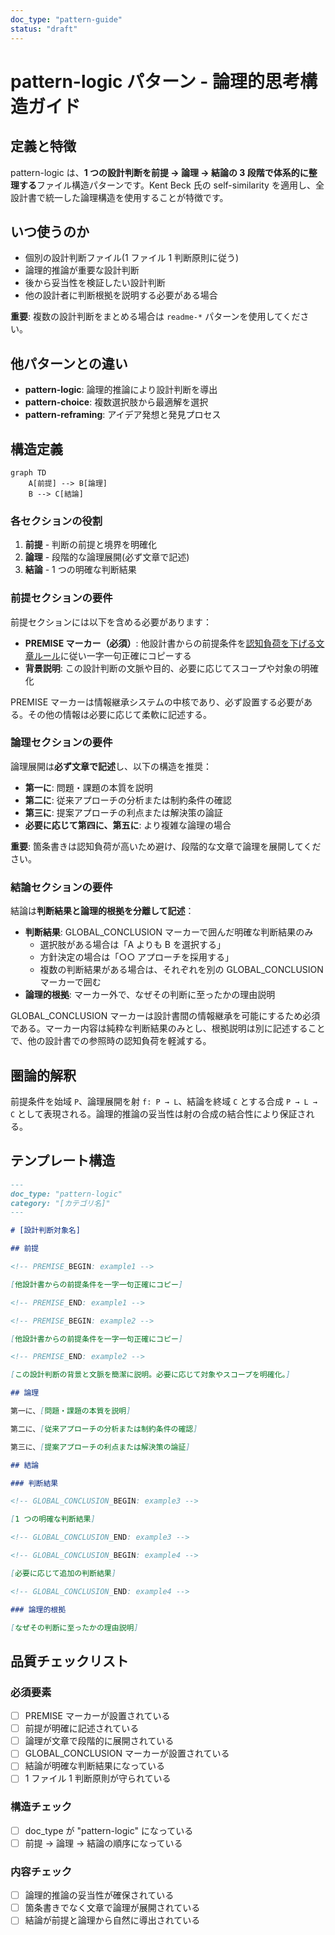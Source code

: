 ```yaml
---
doc_type: "pattern-guide"
status: "draft"
---
```


# pattern-logic パターン - 論理的思考構造ガイド

## 定義と特徴

pattern-logic は、**1 つの設計判断を前提 → 論理 → 結論の 3 段階で体系的に整理する**ファイル構造パターンです。Kent Beck 氏の self-similarity を適用し、全設計書で統一した論理構造を使用することが特徴です。

## いつ使うのか

- 個別の設計判断ファイル(1 ファイル 1 判断原則に従う)
- 論理的推論が重要な設計判断
- 後から妥当性を検証したい設計判断
- 他の設計者に判断根拠を説明する必要がある場合

**重要**: 複数の設計判断をまとめる場合は `readme-*` パターンを使用してください。

## 他パターンとの違い

- **pattern-logic**: 論理的推論により設計判断を導出
- **pattern-choice**: 複数選択肢から最適解を選択
- **pattern-reframing**: アイデア発想と発見プロセス

## 構造定義

```mermaid
graph TD
    A[前提] --> B[論理]
    B --> C[結論]
```

### 各セクションの役割

1. **前提** - 判断の前提と境界を明確化
2. **論理** - 段階的な論理展開(必ず文章で記述)
3. **結論** - 1 つの明確な判断結果

### 前提セクションの要件

前提セクションには以下を含める必要があります：

- **PREMISE マーカー（必須）**: 他設計書からの前提条件を[認知負荷を下げる文章ルール](../00-documents/writing-rules.md)に従い一字一句正確にコピーする
- **背景説明**: この設計判断の文脈や目的、必要に応じてスコープや対象の明確化

PREMISE マーカーは情報継承システムの中核であり、必ず設置する必要がある。その他の情報は必要に応じて柔軟に記述する。

### 論理セクションの要件

論理展開は**必ず文章で記述**し、以下の構造を推奨：

- **第一に**: 問題・課題の本質を説明
- **第二に**: 従来アプローチの分析または制約条件の確認
- **第三に**: 提案アプローチの利点または解決策の論証
- **必要に応じて第四に、第五に**: より複雑な論理の場合

**重要**: 箇条書きは認知負荷が高いため避け、段階的な文章で論理を展開してください。

### 結論セクションの要件

結論は**判断結果と論理的根拠を分離して記述**：

- **判断結果**: GLOBAL_CONCLUSION マーカーで囲んだ明確な判断結果のみ
  - 選択肢がある場合は「A よりも B を選択する」
  - 方針決定の場合は「○○ アプローチを採用する」
  - 複数の判断結果がある場合は、それぞれを別の GLOBAL_CONCLUSION マーカーで囲む
- **論理的根拠**: マーカー外で、なぜその判断に至ったかの理由説明

GLOBAL_CONCLUSION マーカーは設計書間の情報継承を可能にするため必須である。マーカー内容は純粋な判断結果のみとし、根拠説明は別に記述することで、他の設計書での参照時の認知負荷を軽減する。

## 圏論的解釈

前提条件を始域 `P`、論理展開を射 `f: P → L`、結論を終域 `C` とする合成 `P → L → C` として表現される。論理的推論の妥当性は射の合成の結合性により保証される。

## テンプレート構造

```markdown
---
doc_type: "pattern-logic"
category: "[カテゴリ名]"
---

# [設計判断対象名]

## 前提

<!-- PREMISE_BEGIN: example1 -->

[他設計書からの前提条件を一字一句正確にコピー]

<!-- PREMISE_END: example1 -->

<!-- PREMISE_BEGIN: example2 -->

[他設計書からの前提条件を一字一句正確にコピー]

<!-- PREMISE_END: example2 -->

[この設計判断の背景と文脈を簡潔に説明。必要に応じて対象やスコープを明確化。]

## 論理

第一に、[問題・課題の本質を説明]

第二に、[従来アプローチの分析または制約条件の確認]

第三に、[提案アプローチの利点または解決策の論証]

## 結論

### 判断結果

<!-- GLOBAL_CONCLUSION_BEGIN: example3 -->

[1 つの明確な判断結果]

<!-- GLOBAL_CONCLUSION_END: example3 -->

<!-- GLOBAL_CONCLUSION_BEGIN: example4 -->

[必要に応じて追加の判断結果]

<!-- GLOBAL_CONCLUSION_END: example4 -->

### 論理的根拠

[なぜその判断に至ったかの理由説明]
```

## 品質チェックリスト

### 必須要素

- [ ] PREMISE マーカーが設置されている
- [ ] 前提が明確に記述されている
- [ ] 論理が文章で段階的に展開されている
- [ ] GLOBAL_CONCLUSION マーカーが設置されている
- [ ] 結論が明確な判断結果になっている
- [ ] 1 ファイル 1 判断原則が守られている

### 構造チェック

- [ ] doc_type が "pattern-logic" になっている
- [ ] 前提 → 論理 → 結論の順序になっている

### 内容チェック

- [ ] 論理的推論の妥当性が確保されている
- [ ] 箇条書きでなく文章で論理が展開されている
- [ ] 結論が前提と論理から自然に導出されている
